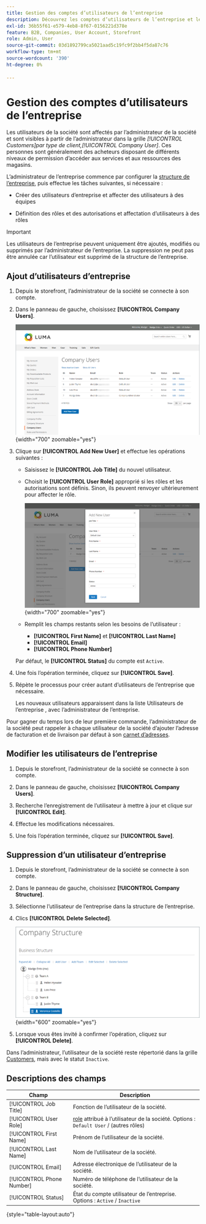 ```yaml
---
title: Gestion des comptes d’utilisateurs de l’entreprise
description: Découvrez les comptes d’utilisateurs de l’entreprise et leur fonctionnement dans le compte d’entreprise associé.
exl-id: 36b55f61-e579-4eb8-8f67-0156221d378e
feature: B2B, Companies, User Account, Storefront
role: Admin, User
source-git-commit: 03d1892799ca5021aad5c19fc9f2bb4f5da87c76
workflow-type: tm+mt
source-wordcount: '390'
ht-degree: 0%

---
```


# Gestion des comptes d’utilisateurs de l’entreprise

Les utilisateurs de la société sont affectés par l’administrateur de la société et sont visibles à partir de l’administrateur dans la grille _[!UICONTROL Customers]_par type de client,_[!UICONTROL Company User]_. Ces personnes sont généralement des acheteurs disposant de différents niveaux de permission d’accéder aux services et aux ressources des magasins.

L’administrateur de l’entreprise commence par configurer la [structure de l’entreprise](account-company-structure.md), puis effectue les tâches suivantes, si nécessaire :

- Créer des utilisateurs d’entreprise et affecter des utilisateurs à des équipes

- Définition des rôles et des autorisations et affectation d’utilisateurs à des rôles

>[!IMPORTANT]
>
>Les utilisateurs de l’entreprise peuvent uniquement être ajoutés, modifiés ou supprimés par l’administrateur de l’entreprise. La suppression ne peut pas être annulée car l’utilisateur est supprimé de la structure de l’entreprise.

## Ajout d’utilisateurs d’entreprise

1. Depuis le storefront, l’administrateur de la société se connecte à son compte.

1. Dans le panneau de gauche, choisissez **[!UICONTROL Company Users]**.

   ![Utilisateurs de l’entreprise](./assets/company-users-list-storefront.png){width="700" zoomable="yes"}

1. Clique sur **[!UICONTROL Add New User]** et effectue les opérations suivantes :

   - Saisissez le **[!UICONTROL Job Title]** du nouvel utilisateur.

   - Choisit le **[!UICONTROL User Role]** approprié si les rôles et les autorisations sont définis. Sinon, ils peuvent renvoyer ultérieurement pour affecter le rôle.

     ![Ajouter un nouvel utilisateur](./assets/company-structure-users-add.png){width="700" zoomable="yes"}

   - Remplit les champs restants selon les besoins de l’utilisateur :

      - **[!UICONTROL First Name]** et **[!UICONTROL Last Name]**
      - **[!UICONTROL Email]**
      - **[!UICONTROL Phone Number]**

   Par défaut, le **[!UICONTROL Status]** du compte est `Active`.

1. Une fois l’opération terminée, cliquez sur **[!UICONTROL Save]**.

1. Répète le processus pour créer autant d’utilisateurs de l’entreprise que nécessaire.

   Les nouveaux utilisateurs apparaissent dans la liste Utilisateurs de l’entreprise , avec l’administrateur de l’entreprise.

Pour gagner du temps lors de leur première commande, l’administrateur de la société peut rappeler à chaque utilisateur de la société d’ajouter l’adresse de facturation et de livraison par défaut à son [carnet d’adresses](../customers/account-dashboard-address-book.md).

## Modifier les utilisateurs de l’entreprise

1. Depuis le storefront, l’administrateur de la société se connecte à son compte.

1. Dans le panneau de gauche, choisissez **[!UICONTROL Company Users]**.

1. Recherche l’enregistrement de l’utilisateur à mettre à jour et clique sur **[!UICONTROL Edit]**.

1. Effectue les modifications nécessaires.

1. Une fois l’opération terminée, cliquez sur **[!UICONTROL Save]**.

## Suppression d’un utilisateur d’entreprise

1. Depuis le storefront, l’administrateur de la société se connecte à son compte.

1. Dans le panneau de gauche, choisissez **[!UICONTROL Company Structure]**.

1. Sélectionne l’utilisateur de l’entreprise dans la structure de l’entreprise.

1. Clics **[!UICONTROL Delete Selected]**.

   ![Supprimer l’utilisateur](./assets/company-structure-delete-user.png){width="600" zoomable="yes"}

1. Lorsque vous êtes invité à confirmer l’opération, cliquez sur **[!UICONTROL Delete]**.

Dans l’administrateur, l’utilisateur de la société reste répertorié dans la grille [Customers](../customers/customers-all.md), mais avec le statut `Inactive`.

## Descriptions des champs

| Champ | Description |
|--------------|---------------|
| [!UICONTROL Job Title] | Fonction de l’utilisateur de la société. |
| [!UICONTROL User Role] | [role](account-company-roles-permissions.md) attribué à l’utilisateur de la société. Options : `Default User` / (autres rôles) |
| [!UICONTROL First Name] | Prénom de l’utilisateur de la société. |
| [!UICONTROL Last Name] | Nom de l’utilisateur de la société. |
| [!UICONTROL Email] | Adresse électronique de l’utilisateur de la société. |
| [!UICONTROL Phone Number] | Numéro de téléphone de l’utilisateur de la société. |
| [!UICONTROL Status] | État du compte utilisateur de l’entreprise. Options : `Active` / `Inactive` |

{style="table-layout:auto"}
